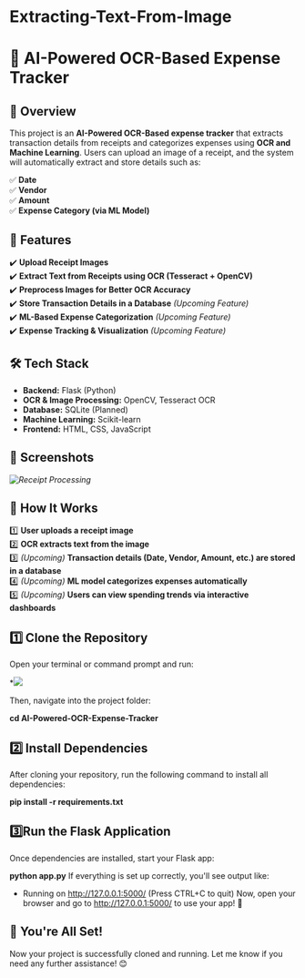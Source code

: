 # Extracting-Text-From-Image
# 🧾 AI-Powered OCR-Based Expense Tracker  

## 📌 Overview  
This project is an **AI-Powered OCR-Based expense tracker** that extracts transaction details from receipts and categorizes expenses using **OCR and Machine Learning**. Users can upload an image of a receipt, and the system will automatically extract and store details such as:  

✅ **Date**  
✅ **Vendor**  
✅ **Amount**  
✅ **Expense Category (via ML Model)**  

## 🚀 Features  
✔️ **Upload Receipt Images**  
✔️ **Extract Text from Receipts using OCR (Tesseract + OpenCV)**  
✔️ **Preprocess Images for Better OCR Accuracy**  
✔️ **Store Transaction Details in a Database** *(Upcoming Feature)*   
✔️ **ML-Based Expense Categorization** *(Upcoming Feature)*  
✔️ **Expense Tracking & Visualization** *(Upcoming Feature)*  

## 🛠️ Tech Stack  
- **Backend:** Flask (Python)  
- **OCR & Image Processing:** OpenCV, Tesseract OCR  
- **Database:** SQLite  (Planned)  
- **Machine Learning:** Scikit-learn 
- **Frontend:** HTML, CSS, JavaScript  

## 📸 Screenshots  
*![Receipt Processing](https://github.com/user-attachments/assets/944c3fe6-2bc7-4471-8fe8-a3bd78e7caa4)*

## 🎯 How It Works  
1️⃣ **User uploads a receipt image**  
2️⃣ **OCR extracts text from the image**  
3️⃣ *(Upcoming)* **Transaction details (Date, Vendor, Amount, etc.) are stored in a database**  
4️⃣ *(Upcoming)* **ML model categorizes expenses automatically**  
5️⃣ *(Upcoming)* **Users can view spending trends via interactive dashboards**  

## 1️⃣ Clone the Repository
Open your terminal or command prompt and run:

*![](https://github.com/Subbu-Laxmi/Extracting-Text-From-Image.git)

Then, navigate into the project folder:

  **cd AI-Powered-OCR-Expense-Tracker**

## 2️⃣ Install Dependencies
After cloning your repository, run the following command to install all dependencies:

  **pip install -r requirements.txt**

## 3️⃣Run the Flask Application
Once dependencies are installed, start your Flask app:

  **python app.py**
If everything is set up correctly, you'll see output like:

 * Running on http://127.0.0.1:5000/ (Press CTRL+C to quit)
Now, open your browser and go to http://127.0.0.1:5000/ to use your app! 🎯

## 🚀 You're All Set!
Now your project is successfully cloned and running. Let me know if you need any further assistance! 😊
